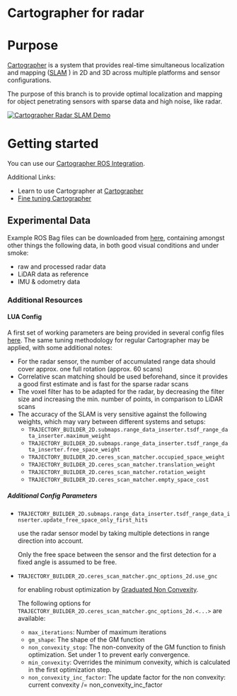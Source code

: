 Cartographer for radar 
============


Purpose
=======

[Cartographer](https://github.com/googlecartographer/cartographer) 
is a system that provides real-time simultaneous localization
and mapping ([SLAM](https://en.wikipedia.org/wiki/Simultaneous_localization_and_mapping) ) in 2D and 3D across multiple platforms and sensor
configurations.

The purpose of this branch is to provide optimal localization and mapping for object penetrating sensors with sparse 
data and high noise, like radar.

[![Cartographer Radar SLAM Demo](https://j.gifs.com/3620x9.gif "Cartographer Radar SLAM Demo, TU Darmstadt SIM Lab")](https://youtu.be/kJNA30l0X-w)


# Getting started

You can use our [Cartographer ROS Integration](https://github.com/tu-darmstadt-ros-pkg/cartographer_ros/tree/tsdf_radar-noetic).

Additional Links:
* Learn to use Cartographer at [Cartographer](https://google-cartographer.readthedocs.io) 
* [Fine tuning Cartographer](https://google-cartographer-ros.readthedocs.io/en/latest/tuning.html) 


## Experimental Data

Example ROS Bag files can be downloaded from [here](https://duckduckgo.com), containing amongst other things the 
following data, in both good visual conditions and under smoke:
-  raw and processed radar data
-  LiDAR data as reference
-  IMU & odometry data

### Additional Resources

#### LUA Config
A first set of working parameters are being provided in several config files 
[here](https://github.com/tu-darmstadt-ros-pkg/cartographer_ros/tree/tsdf_radar-noetic/cartographer_ros/configuration_files). 
The same tuning methodology for regular Cartographer may be applied, with some additional notes:
- For the radar sensor, the number of accumulated range data should cover approx. one full rotation (approx. 60 scans)
- Correlative scan matching should be used beforehand, since it provides a good first estimate and is fast for the 
  sparse radar scans
- The voxel filter has to be adapted for the radar, by decreasing the filter size and increasing the min. number of 
  points, in comparison to LiDAR scans
- The accuracy of the SLAM is very sensitive against the following weights, 
  which may vary between different systems and setups:
    - `TRAJECTORY_BUILDER_2D.submaps.range_data_inserter.tsdf_range_data_inserter.maximum_weight`
    - `TRAJECTORY_BUILDER_2D.submaps.range_data_inserter.tsdf_range_data_inserter.free_space_weight`
    - `TRAJECTORY_BUILDER_2D.ceres_scan_matcher.occupied_space_weight`
    - `TRAJECTORY_BUILDER_2D.ceres_scan_matcher.translation_weight`
    - `TRAJECTORY_BUILDER_2D.ceres_scan_matcher.rotation_weight`
    - `TRAJECTORY_BUILDER_2D.ceres_scan_matcher.empty_space_cost`

##### Additional Config Parameters

- `TRAJECTORY_BUILDER_2D.submaps.range_data_inserter.tsdf_range_data_inserter.update_free_space_only_first_hits`
    
    use the radar sensor model by taking multiple detections in range direction into account. 
    
    Only the free space between the sensor and the first detection for a fixed angle is assumed to be free.
  

- `TRAJECTORY_BUILDER_2D.ceres_scan_matcher.gnc_options_2d.use_gnc`

    for enabling robust optimization by [Graduated Non Convexity](https://arxiv.org/pdf/1909.08605.pdf).
    
    The following options for `TRAJECTORY_BUILDER_2D.ceres_scan_matcher.gnc_options_2d.<...>` are available:
    - `max_iterations`: Number of maximum iterations
    - `gm_shape`: The shape of the GM function
    - `non_convexity_stop`: The non-convexity of the GM function to finish optimization. 
      Set under 1 to prevent early convergence.
    - `min_convexity`: Overrides the minimum convexity, which is calculated in the first optimization step.
    - `non_convexity_inc_factor`: The update factor for the non convexity: 
      current convexity /= non_convexity_inc_factor
      
<!--- https://gifs.com/gif/radar-slam-3620x9 --->
